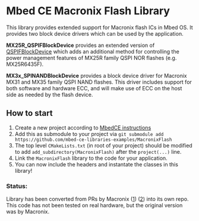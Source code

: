 # Mbed CE Macronix Flash Library

This library provides extended support for Macronix flash ICs in Mbed OS.  It provides two block device drivers which can be used by the application.

**MX25R_QSPIFBlockDevice** provides an extended version of [QSPIFBlockDevice](https://mbed-ce.github.io/mbed-os/class_q_s_p_i_f_block_device.html) which adds an additional method for controlling the power management features of MX25R family QSPI NOR flashes (e.g. MX25R6435F).

**MX3x_SPINANDBlockDevice** provides a block device driver for Macronix MX31 and MX35 family QSPI NAND flashes.  This driver includes support for both software and hardware ECC, and will make use of ECC on the host side as needed by the flash device.

## How to start
1. Create a new project according to [MbedCE instructions](https://github.com/mbed-ce/mbed-os/wiki)
2. Add this as submodule to your project via `git submodule add https://github.com/mbed-ce-libraries-examples/MacronixFlash`
3. The top level `CMakeLists.txt` (in root of your project) should be modified to add `add_subdirectory(MacronixFlash)` after the `project(...)` line.
4. Link the `MacronixFlash` library to the code for your application.
5. You can now include the headers and instantate the classes in this library!

### Status:
Library has been converted from PRs by Macronix ([1](https://github.com/mbed-ce/mbed-os/pull/284)) ([2](https://github.com/mbed-ce/mbed-os/pull/258)) into its own repo.  This code has not been tested on real hardware, but the original version was by Macronix.
